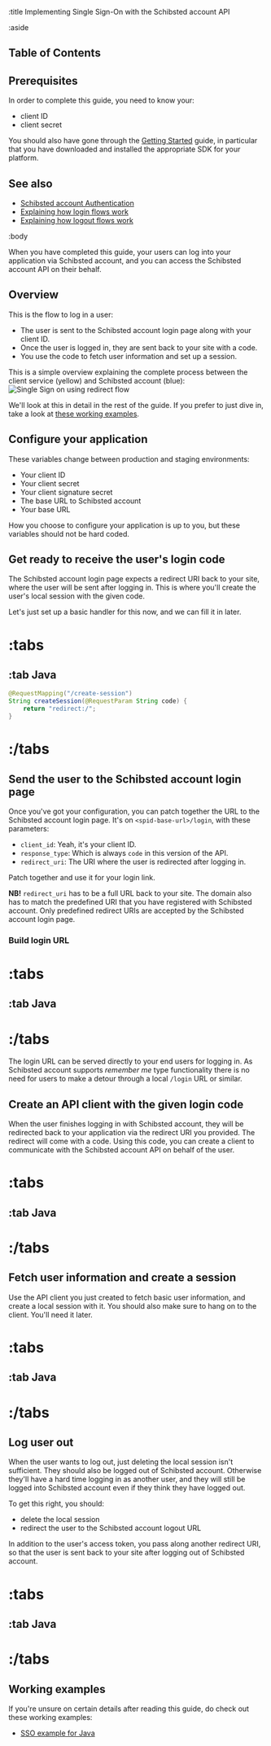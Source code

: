 :title Implementing Single Sign-On with the Schibsted account API

:aside
## Table of Contents

<spid-toc></spid-toc>

## Prerequisites

In order to complete this guide, you need to know your:

- client ID
- client secret

You should also have gone through the
[Getting Started](/getting-started/) guide, in particular that you
have downloaded and installed the appropriate SDK for your platform.

## See also

- [Schibsted account Authentication](/authentication/)
- [Explaining how login flows work](/login-flows/)
- [Explaining how logout flows work](/logout-flows/)

:body

When you have completed this guide, your users can log into your
application via Schibsted account, and you can access the Schibsted account API on their
behalf.

## Overview

This is the flow to log in a user:

- The user is sent to the Schibsted account login page along with your client ID.
- Once the user is logged in, they are sent back to your site with a code.
- You use the code to fetch user information and set up a session.

This is a simple overview explaining the complete process between the client
service (yellow) and Schibsted account (blue):
![Single Sign on using redirect flow](/images/simple-sso-redirect-usecase.png)

We'll look at this in detail in the rest of the guide. If you prefer
to just dive in, take a look at
[these working examples](#working-examples).

## Configure your application

These variables change between production and staging environments:

- Your client ID
- Your client secret
- Your client signature secret
- The base URL to Schibsted account
- Your base URL

How you choose to configure your application is up to you, but
these variables should not be hard coded.

## Get ready to receive the user's login code

The Schibsted account login page expects a redirect URI back to your site, where
the user will be sent after logging in. This is where you'll
create the user's local session with the given code.

Let's just set up a basic handler for this now, and we can fill it
in later.

# :tabs

## :tab Java

```java
@RequestMapping("/create-session")
String createSession(@RequestParam String code) {
    return "redirect:/";
}
```

# :/tabs

## Send the user to the Schibsted account login page

Once you've got your configuration, you can patch together the URL
to the Schibsted account login page. It's on `<spid-base-url>/login`,
with these parameters:

- `client_id`: Yeah, it's your client ID.
- `response_type`: Which is always `code` in this version of the API.
- `redirect_uri`: The URI where the user is redirected after logging in.

Patch together and use it for your login link.

**NB!** `redirect_uri` has to be a full URL back to your site.
The domain also has to match the predefined URI that you have
registered with Schibsted account. Only predefined redirect URIs are accepted by
the Schibsted account login page.

### Build login URL

# :tabs

## :tab Java

<spid-example lang="java" src="/sso/src/main/java/no/spid/examples/LoginController.java" title="Build login URL"/>

# :/tabs

The login URL can be served directly to your end users for logging in. As
Schibsted account supports *remember me* type functionality there is no need for
users to make a detour through a local `/login` URL or similar.

## Create an API client with the given login code

When the user finishes logging in with Schibsted account, they will be redirected
back to your application via the redirect URI you provided. The
redirect will come with a code. Using this code, you can create a
client to communicate with the Schibsted account API on behalf of the user.

# :tabs

## :tab Java

<spid-example lang="java" src="/sso/src/main/java/no/spid/examples/LoginController.java" title="Create user client"/>

# :/tabs

## Fetch user information and create a session

Use the API client you just created to fetch basic user information,
and create a local session with it. You should also make sure to hang
on to the client. You'll need it later.

# :tabs

## :tab Java

<spid-example lang="java" src="/sso/src/main/java/no/spid/examples/LoginController.java" title="Fetch user information and add to session"/>

# :/tabs

## Log user out

When the user wants to log out, just deleting the local session isn't
sufficient. They should also be logged out of Schibsted account. Otherwise they'll have a
hard time logging in as another user, and they will still be logged into Schibsted account
even if they think they have logged out.

To get this right, you should:

- delete the local session
- redirect the user to the Schibsted account logout URL

In addition to the user's access token, you pass along another
redirect URI, so that the user is sent back to your site after
logging out of Schibsted account.

# :tabs

## :tab Java

<spid-example lang="java" src="/sso/src/main/java/no/spid/examples/LoginController.java" title="Log user out"/>

# :/tabs

## Working examples

If you're unsure on certain details after reading this guide, do check
out these working examples:

- [SSO example for Java](https://github.com/schibsted/spid-java-examples/tree/master/sso)
